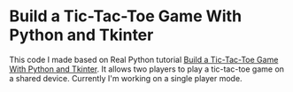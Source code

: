 # Build a Tic-Tac-Toe Game With Python and Tkinter

This code I made based on Real Python tutorial [Build a Tic-Tac-Toe Game With Python and Tkinter](https://realpython.com/tic-tac-toe-python/). It allows two players to play a tic-tac-toe game on a shared device. Currently I'm working on a single player mode.

